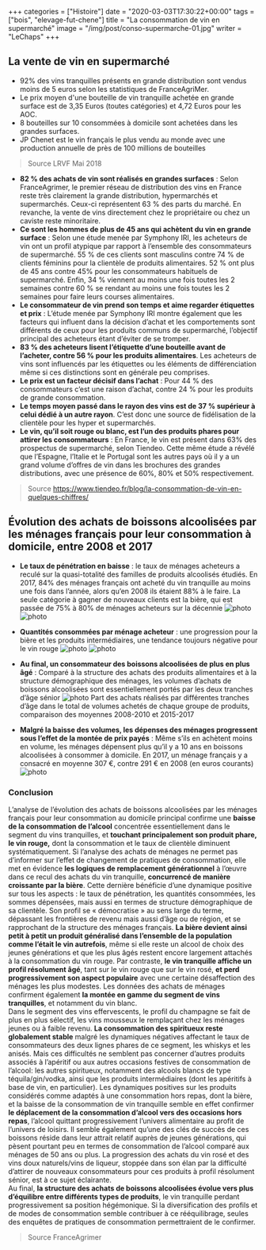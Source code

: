 +++
categories = ["Histoire"]
date = "2020-03-03T17:30:22+00:00"
tags = ["bois", "elevage-fut-chene"] 
title = "La consommation de vin en supermarché"
image = "/img/post/conso-supermarche-01.jpg"
writer = "LeChaps"
+++

## La vente de vin en supermarché

* 92% des vins tranquilles présents en grande distribution sont vendus moins de 5 euros selon les statistiques de FranceAgriMer.
* Le prix moyen d'une bouteille de vin tranquille achetée en grande surface est de 3,35 Euros (toutes catégories) et 4,72 Euros pour les AOC.
* 8 bouteilles sur 10 consommées à domicile sont achetées dans les grandes surfaces.
* JP Chenet est le vin français le plus vendu au monde avec une production annuelle de près de 100 millions de bouteilles

> Source LRVF Mai 2018

* **82 % des achats de vin sont réalisés en grandes surfaces** :  Selon FranceAgrimer, le premier réseau de distribution des vins en France reste très clairement la grande distribution, hypermarchés et supermarchés. Ceux-ci représentent 63 % des parts du marché. En revanche, la vente de vins directement chez le propriétaire ou chez un caviste reste minoritaire.
* **Ce sont les hommes de plus de 45 ans qui achètent du vin en grande surface** : Selon une étude menée par Symphony IRI, les acheteurs de vin ont un profil atypique par rapport à l’ensemble des consommateurs de supermarché. 55 % de ces clients sont masculins contre 74 % de clients féminins pour la clientèle de produits alimentaires. 52 % ont plus de 45 ans contre 45% pour les consommateurs habituels de supermarché. Enfin, 34 % viennent au moins une fois toutes les 2 semaines contre 60 % se rendant au moins une fois toutes les 2 semaines pour faire leurs courses alimentaires.
* **Le consommateur de vin prend son temps et aime regarder étiquettes et prix** : L’étude menée par Symphony IRI montre également que les facteurs qui influent dans la décision d’achat et les comportements sont différents de ceux pour les produits communs de supermarché, l’objectif principal des acheteurs étant d’éviter de se tromper.
* **83 % des acheteurs lisent l’étiquette d’une bouteille avant de l’acheter, contre 56 % pour les produits alimentaires**. Les acheteurs de vins sont influencés par les étiquettes ou les éléments de différenciation même si ces distinctions sont en générale peu comprises.
* **Le prix est un facteur décisif dans l’achat** :  Pour 44 % des consommateurs c’est une raison d’achat, contre 24 % pour les produits de grande consommation.
* **Le temps moyen passé dans le rayon des vins est de 37 % supérieur à celui dédié à un autre rayon**. C’est donc une source de fidélisation de la clientèle pour les hyper et supermarchés.
* **Le vin, qu’il soit rouge ou blanc, est l’un des produits phares pour attirer les consommateurs** : En France, le vin est présent dans  63% des prospectus de supermarché, selon Tiendeo. Cette même étude a révélé que l’Espagne, l’Italie et le Portugal sont les autres pays où il y a un grand volume d’offres de vin dans les brochures des grandes distributions, avec une présence de 60%, 80% et 50% respectivement.

> Source https://www.tiendeo.fr/blog/la-consommation-de-vin-en-quelques-chiffres/

## Évolution des achats de boissons alcoolisées par les ménages français pour leur consommation à domicile, entre 2008 et 2017

* **Le taux de pénétration en baisse** : le taux de ménages acheteurs a reculé sur la quasi-totalité des familles de produits alcoolisés étudiés. En 2017, 84% des ménages français ont acheté du vin tranquille au moins une fois dans l’année, alors qu’en 2008 ils étaient 88% à le faire. La seule catégorie à gagner de nouveaux clients est la bière, qui est passée de 75% à 80% de ménages acheteurs sur la décennie
![photo][1]
![photo][2]

* **Quantités consommées par ménage acheteur** : une progression pour la bière et les produits intermédiaires, une tendance toujours négative pour le vin rouge
![photo][3]
![photo][4]

* **Au final, un consommateur des boissons alcoolisées de plus en plus âgé** : Comparé à la structure des achats des produits alimentaires et à la structure démographique des ménages, les volumes d’achats de boissons alcoolisées sont essentiellement portés par les deux tranches d’âge sénior
![photo][5]
Part des achats réalisés par différentes tranches d’âge dans le total de volumes achetés de chaque groupe de produits, comparaison des moyennes 2008-2010 et 2015-2017

* **Malgré la baisse des volumes, les dépenses des ménages progressent sous l’effet de la montée de prix payés** : Même s’ils en achètent moins en volume, les ménages dépensent plus qu’il y a 10 ans en boissons alcoolisées à consommer à domicile. En 2017, un ménage français y a consacré en moyenne 307 €, contre 291 € en 2008 (en euros courants)
![photo][6]

### Conclusion

L’analyse de l’évolution des achats de boissons alcoolisées par les ménages français pour leur consommation au domicile principal confirme une **baisse de la consommation de l’alcool** concentrée essentiellement dans le segment du vins tranquilles, et **touchant principalement son produit phare, le vin rouge,** dont la consommation et le taux de clientèle diminuent systématiquement. Si l’analyse des achats de ménages ne permet pas d’informer sur l’effet de changement de pratiques de consommation, elle met en évidence **les logiques de remplacement générationnel** à l’œuvre dans ce recul des achats du vin tranquille, **concurrencé de manière croissante par la bière**. Cette dernière bénéficie d’une dynamique positive sur tous les aspects : le taux de pénétration, les quantités consommées, les sommes dépensées, mais aussi en termes de structure démographique de sa clientèle. Son profil se « démocratise » au sens large du terme, dépassant les frontières de revenu mais aussi d’âge ou de région, et se rapprochant de la structure des ménages français. **La bière devient ainsi petit à petit un produit généralisé dans l’ensemble de la population comme l’était le vin autrefois**, même si elle reste un alcool de choix des jeunes générations et que les plus âgés restent encore largement attachés à la consommation du vin rouge. Par contraste, **le vin tranquille affiche un profil résolument âgé**, tant sur le vin rouge que sur le vin rosé, **et perd progressivement son aspect populaire** avec une certaine désaffection des ménages les plus modestes. Les données des achats de ménages confirment également **la montée en gamme du segment de vins tranquilles**, et notamment du vin blanc.  
Dans le segment des vins effervescents, le profil du champagne se fait de plus en plus sélectif, les vins mousseux le remplaçant chez les ménages jeunes ou à faible revenu. **La consommation des spiritueux reste globalement stable** malgré les dynamiques négatives affectant le taux de consommateurs des deux lignes phares de ce segment, les whiskys et les anisés. Mais ces difficultés ne semblent pas concerner d’autres produits associés à l’apéritif ou aux autres occasions festives de consommation de l’alcool: les autres spiritueux, notamment des alcools blancs de type téquila/gin/vodka, ainsi que les produits intermédiaires (dont les apéritifs à base de vin, en particulier). Les dynamiques positives sur les produits considérés comme adaptés à une consommation hors repas, dont la bière, et la baisse de la consommation de vin tranquille semble en effet confirmer **le déplacement de la consommation d’alcool vers des occasions hors repas**, l’alcool quittant progressivement l’univers alimentaire au profit de l’univers de loisirs. Il semble également qu’une des clés de succès de ces boissons réside dans leur attrait relatif auprès de jeunes générations, qui pèsent pourtant peu en termes de consommation de l’alcool comparé aux ménages de 50 ans ou plus. La progression des achats du vin rosé et des vins doux naturels/vins de liqueur, stoppée dans son élan par la difficulté d’attirer de nouveaux consommateurs pour ces produits à profil résolument sénior, est à ce sujet éclairante.  
Au final, **la structure des achats de boissons alcoolisées évolue vers plus d’équilibre entre différents types de produits**, le vin tranquille perdant progressivement sa position hégémonique. Si la diversification des profils et de modes de consommation semble contribuer à ce rééquilibrage, seules des enquêtes de pratiques de consommation permettraient de le confirmer.  

> Source FranceAgrimer

[1]: /img/post/conso-supermarche-01.jpg
[2]: /img/post/conso-supermarche-02.jpg
[3]: /img/post/conso-supermarche-03.jpg
[4]: /img/post/conso-supermarche-04.jpg
[5]: /img/post/conso-supermarche-05.jpg
[6]: /img/post/conso-supermarche-06.jpg